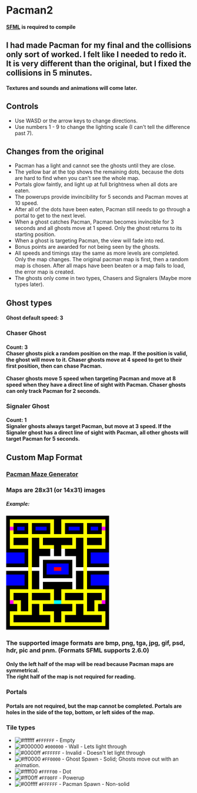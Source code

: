 # Pacman2

#### [SFML](https://www.sfml-dev.org/download.php) is required to compile

## I had made Pacman for my final and the collisions only sort of worked. I felt like I needed to redo it. It is very different than the original, but I fixed the collisions in 5 minutes.
#### Textures and sounds and animations will come later.

## Controls
- Use WASD or the arrow keys to change directions.
- Use numbers 1 - 9 to change the lighting scale (I can't tell the difference past 7).

## Changes from the original
- Pacman has a light and cannot see the ghosts until they are close.
- The yellow bar at the top shows the remaining dots, because the dots are hard to find when you can't see the whole map.
- Portals glow faintly, and light up at full brightness when all dots are eaten.
- The powerups provide invincibility for 5 seconds and Pacman moves at 10 speed.
- After all of the dots have been eaten, Pacman still needs to go through a portal to get to the next level.
- When a ghost catches Pacman, Pacman becomes invincible for 3 seconds and all ghosts move at 1 speed. Only the ghost returns to its starting position.
- When a ghost is targeting Pacman, the view will fade into red.
- Bonus points are awarded for not being seen by the ghosts.
- All speeds and timings stay the same as more levels are completed. Only the map changes. The original pacman map is first, then a random map is chosen. After all maps have been beaten or a map fails to load, the error map is created.
- The ghosts only come in two types, Chasers and Signalers (Maybe more types later).

## Ghost types
#### Ghost default speed: 3
### Chaser Ghost
#### Count: 3<br>Chaser ghosts pick a random position on the map. If the position is valid, the ghost will move to it. Chaser ghosts move at 4 speed to get to their first position, then can chase Pacman.<br><br>Chaser ghosts move 5 speed when targeting Pacman and move at 8 speed when they have a direct line of sight with Pacman. Chaser ghosts can only track Pacman for 2 seconds.

### Signaler Ghost
#### Count: 1<br>Signaler ghosts always target Pacman, but move at 3 speed. If the Signaler ghost has a direct line of sight with Pacman, all other ghosts will target Pacman for 5 seconds.


## Custom Map Format
### [Pacman Maze Generator](https://shaunlebron.github.io/pacman-mazegen/tetris/many.htm)
### Maps are 28x31 (or 14x31) images
##### Example: 
<img src="res/maps/map0.png" width="280" height="310" style="image-rendering: pixelated"></img>
### The supported image formats are bmp, png, tga, jpg, gif, psd, hdr, pic and pnm. (Formats SFML supports 2.6.0)
#### Only the left half of the map will be read because Pacman maps are symmetrical.<br>The right half of the map is not required for reading.
### Portals
#### Portals are not required, but the map cannot be completed. Portals are holes in the side of the top, bottom, or left sides of the map.
### Tile types
- ![#ffffff](https://placehold.co/16x16/ffffff/ffffff.png) `#FFFFFF` - Empty
- ![#000000](https://placehold.co/16x16/000000/000000.png) `#000000` - Wall - Lets light through
- ![#0000ff](https://placehold.co/16x16/0000ff/0000ff.png) `#FFFFFF` - Invalid - Doesn't let light through
- ![#ff0000](https://placehold.co/16x16/ff0000/ff0000.png) `#FF0000` - Ghost Spawn - Solid; Ghosts move out with an animation.
- ![#ffff00](https://placehold.co/16x16/ffff00/ffff00.png) `#FFFF00` - Dot
- ![#ff00ff](https://placehold.co/16x16/ff00ff/ff00ff.png) `#FF00FF` - Powerup
- ![#00ffff](https://placehold.co/16x16/00ffff/00ffff.png) `#FFFFFF` - Pacman Spawn - Non-solid

